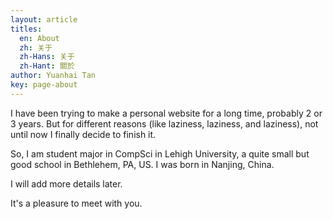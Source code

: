 ```yaml
---
layout: article
titles:
  en: About
  zh: 关于
  zh-Hans: 关于
  zh-Hant: 關於
author: Yuanhai Tan
key: page-about
---
```


I have been trying to make a personal website for a long time, probably 2 or 3 years. But for different reasons (like laziness, laziness, and laziness), not until now I finally decide to finish it.

So, I am student major in CompSci in Lehigh University, a quite small but good school in Bethlehem, PA, US. I was born in Nanjing, China.

I will add more details later.

It's a pleasure to meet with you.